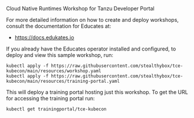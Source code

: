 

Cloud Native Runtimes Workshop for Tanzu Developer Portal

For more detailed information on how to create and deploy workshops, consult
the documentation for Educates at:

* https://docs.edukates.io

If you already have the Educates operator installed and configured, to
deploy and view this sample workshop, run:

```
kubectl apply -f https://raw.githubusercontent.com/stealthybox/tce-kubecon/main/resources/workshop.yaml
kubectl apply -f https://raw.githubusercontent.com/stealthybox/tce-kubecon/main/resources/training-portal.yaml
```

This will deploy a training portal hosting just this workshop. To get the
URL for accessing the training portal run:

```
kubectl get trainingportal/tce-kubecon
```


